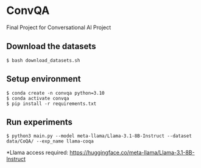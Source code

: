 # ConvQA
Final Project for Conversational AI Project

## Download the datasets
```
$ bash download_datasets.sh
```
## Setup environment
```
$ conda create -n convqa python=3.10
$ conda activate convqa
$ pip install -r requirements.txt
```
## Run experiments
```
$ python3 main.py --model meta-llama/Llama-3.1-8B-Instruct --dataset data/CoQA/ --exp_name llama-coqa
```
*Llama access required: https://huggingface.co/meta-llama/Llama-3.1-8B-Instruct
